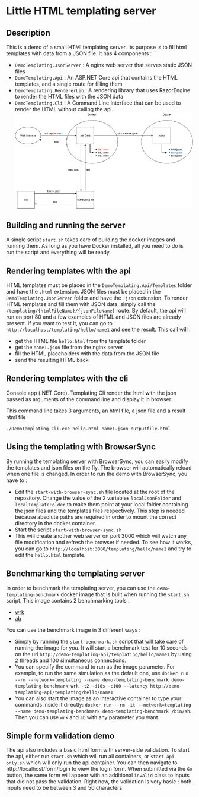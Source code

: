 # Little HTML templating server
## Description
This is a demo of a small HTMl templating server. Its purpose is to fill html templates with data from a JSON file.
It has 4 components :
- `DemoTemplating.JsonServer` : A nginx web server that serves static JSON files
- `DemoTemplating.Api` : An ASP.NET Core api that contains the HTML templates, and a single route for filling them
- `DemoTemplating.RendererLib` : A rendering library that uses RazorEngine to render the HTML files with the JSON data
- `DemoTemplating.Cli` : A Command Line Interface that can be used to render the HTML without calling the api
![Templating schema](schema.jpg?raw=true "Schema")
## Building and running the server
A single script `start.sh` takes care of building the docker images and running them. As long as you have Docker installed, all you need to do is run the script and everything will be ready.
## Rendering templates with the api
HTML templates must be placed in the `DemoTemplating.Api/Templates` folder and have the `.html` extension.
JSON files must be placed in the `DemoTemplating.JsonServer` folder and have the `.json` extension.
To render HTML templates and fill them with JSON data, simply call the `/templating/{htmlFileName}/{jsonFileName}` route.
By default, the api will run on port 80 and a few examples of HTML and JSON files are already present. If you want to test it, you can go to `http://localhost/templating/hello/name1` and see the result. This call will :
- get the HTML file `hello.html` from the template folder
- get the `name1.json` file from the nginx server
- fill the HTML placeholders with the data from the JSON file
- send the resulting HTML back
## Rendering templates with the cli

Console app (.NET Core).
Templating Cli render the html with the json passed as arguments of the command line and display it in browser.

This command line takes 3 arguments, an html file, a json file and a result html file

```
./DemoTemplating.Cli.exe hello.html name1.json outputfile.html
```

## Using the templating with BrowserSync
By running the templating server with BrowserSync, you can easily modify the templates and json files on the fly. The browser will automatically reload when one file is changed.
In order to run the demo with BrowserSync, you have to :
- Edit the `start-with-browser-sync.sh` file located at the root of the repository. Change the value of the 2 variables `localJsonFolder` and `localTemplateFolder` to make them point at your local folder containing the json files and the templates files respectively. This step is needed because absolute paths are required in order to mount the correct directory in the docker container.
- Start the script `start-with-browser-sync.sh`
- This will create another web server on port 3000 which will watch any file modification and refresh the browser if needed. To see how it works, you can go to `http://localhost:3000/templating/hello/name1` and try to edit the `hello.html` template.

## Benchmarking the templating server
In order to benchmark the templating server, you can use the `demo-templating-benchmark` docker image that is built when running the `start.sh` script. This image contains 2 benchmarking tools :
- [wrk](https://github.com/wg/wrk)
- [ab](https://httpd.apache.org/docs/2.4/en/programs/ab.html)

You can use the benchmark image in 3 different ways :
- Simply by running the `start-benchmark.sh` script that will take care of running the image for you. It will start a benchmark test for 10 seconds on the url `http://demo-templating-api/templating/hello/name1` by using 2 threads and 100 simultaneous connections.
- You can specify the command to run as the image parameter. For example, to run the same simulation as the default one, use `docker run --rm --network=templating --name demo-templating-benchmark demo-templating-benchmark wrk -t2 -d10s -c100 --latency http://demo-templating-api/templating/hello/name1`
- You can also start the image as an interactive container to type your commands inside it directly: `docker run --rm -it --network=templating --name demo-templating-benchmark demo-templating-benchmark /bin/sh`. Then you can use `wrk` and `ab` with any parameter you want.

## Simple form validation demo
The api also includes a basic html form with server-side validation. To start the api, either run `start.sh` which will run all containers, or `start-api-only.sh` which will only run the api container.
You can then navigate to http://localhost/form/login to view the login form. When submitted via the `Go` button, the same form will appear with an additional `invalid` class to inputs that did not pass the validation.
Right now, the validation is very basic : both inputs need to be between 3 and 50 characters.
